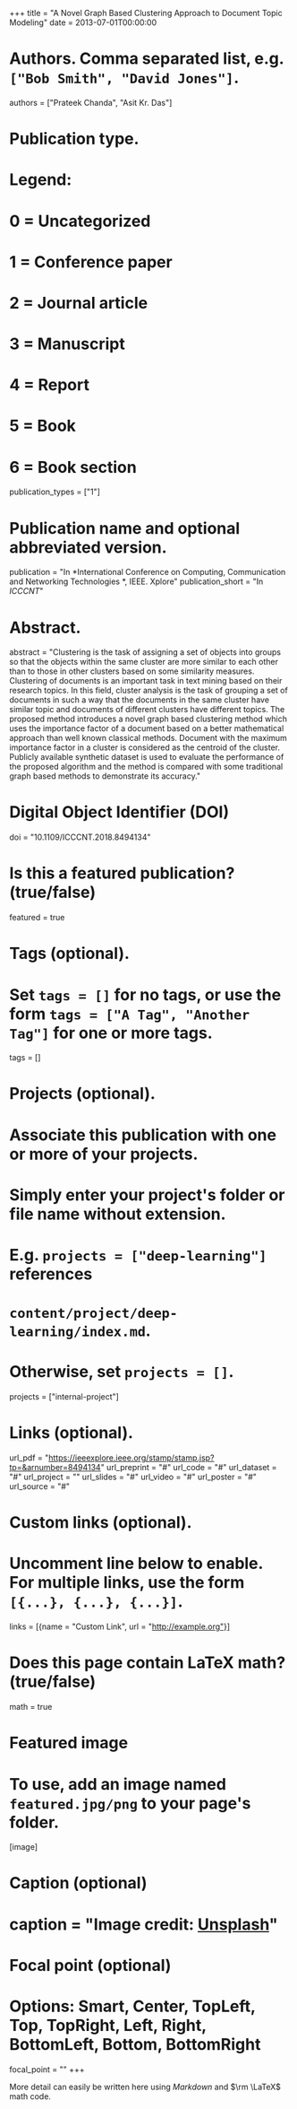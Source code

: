 +++
title = "A Novel Graph Based Clustering Approach to Document Topic Modeling"
date = 2013-07-01T00:00:00

# Authors. Comma separated list, e.g. `["Bob Smith", "David Jones"]`.
authors = ["Prateek Chanda", "Asit Kr. Das"]

# Publication type.
# Legend:
# 0 = Uncategorized
# 1 = Conference paper
# 2 = Journal article
# 3 = Manuscript
# 4 = Report
# 5 = Book
# 6 = Book section
publication_types = ["1"]

# Publication name and optional abbreviated version.
publication = "In *International Conference on Computing, Communication and Networking Technologies *, IEEE. Xplore"
publication_short = "In *ICCCNT*"

# Abstract.
abstract = "Clustering is the task of assigning a set of objects into groups so that the objects within the same cluster are more similar to each other than to those in other clusters based on some similarity measures. Clustering of documents is an important task in text mining based on their research topics. In this field, cluster analysis is the task of grouping a set of documents in such a way that the documents in the same cluster have similar topic and documents of different clusters have different topics. The proposed method introduces a novel graph based clustering method which uses the importance factor of a document based on a better mathematical approach than well known classical methods. Document with the maximum importance factor in a cluster is considered as the centroid of the cluster. Publicly available synthetic dataset is used to evaluate the performance of the proposed algorithm and the method is compared with some traditional graph based methods to demonstrate its accuracy."


# Digital Object Identifier (DOI)
doi = "10.1109/ICCCNT.2018.8494134"

# Is this a featured publication? (true/false)
featured = true

# Tags (optional).
#   Set `tags = []` for no tags, or use the form `tags = ["A Tag", "Another Tag"]` for one or more tags.
tags = []

# Projects (optional).
#   Associate this publication with one or more of your projects.
#   Simply enter your project's folder or file name without extension.
#   E.g. `projects = ["deep-learning"]` references 
#   `content/project/deep-learning/index.md`.
#   Otherwise, set `projects = []`.
projects = ["internal-project"]

# Links (optional).
url_pdf = "https://ieeexplore.ieee.org/stamp/stamp.jsp?tp=&arnumber=8494134"
url_preprint = "#"
url_code = "#"
url_dataset = "#"
url_project = ""
url_slides = "#"
url_video = "#"
url_poster = "#"
url_source = "#"

# Custom links (optional).
#   Uncomment line below to enable. For multiple links, use the form `[{...}, {...}, {...}]`.
links = [{name = "Custom Link", url = "http://example.org"}]

# Does this page contain LaTeX math? (true/false)
math = true

# Featured image
# To use, add an image named `featured.jpg/png` to your page's folder. 
[image]
  # Caption (optional)
  # caption = "Image credit: [**Unsplash**](https://unsplash.com/photos/pLCdAaMFLTE)"

  # Focal point (optional)
  # Options: Smart, Center, TopLeft, Top, TopRight, Left, Right, BottomLeft, Bottom, BottomRight
  focal_point = ""
+++

More detail can easily be written here using *Markdown* and $\rm \LaTeX$ math code.

